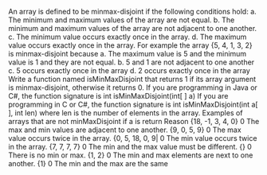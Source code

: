 An array is defined to be minmax-disjoint if the following conditions hold:
a. The minimum and maximum values of the array are not equal.
b. The minimum and maximum values of the array are not adjacent to one another.
c. The minimum value occurs exactly once in the array.
d. The maximum value occurs exactly once in the array.
For example the array {5, 4, 1, 3, 2} is minmax-disjoint because
a. The maximum value is 5 and the minimum value is 1 and they are not equal.
b. 5 and 1 are not adjacent to one another
c. 5 occurs exactly once in the array
d. 2 occurs exactly once in the array
Write a function named isMinMaxDisjoint that returns 1 if its array argument is minmax-disjoint, 
otherwise it returns 0.
If you are programming in Java or C#, the function signature is
int isMinMaxDisjoint(int[ ] a)
If you are programming in C or C#, the function signature is
int isMinMaxDisjoint(int a[ ], int len) where len is the number of elements in the array.
Examples of arrays that are not minMaxDisjoint
if a is return Reason
{18, -1, 3, 4, 0} 0 The max and min values are 
adjacent to one another.
{9, 0, 5, 9} 0 The max value occurs twice 
in the array.
{0, 5, 18, 0, 9| 0 The min value occurs twice in 
the array.
{7, 7, 7, 7} 0 The min and the max value 
must be different.
{} 0 There is no min or max.
{1, 2} 0 The min and max elements 
are next to one another.
{1} 0 The min and the max are the 
same